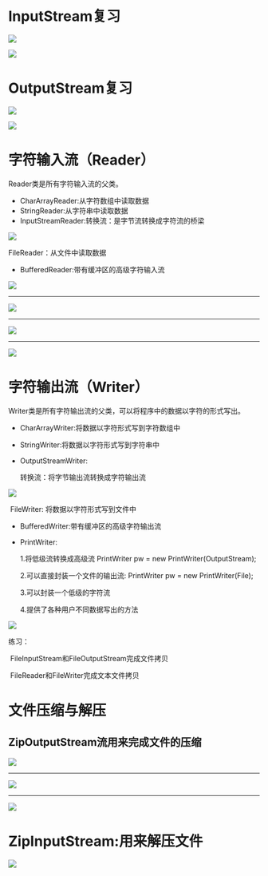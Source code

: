 # InputStream复习

![](img/2-1.png)

![](img/2-2.png)

# OutputStream复习

![](img/2-3.png)

![](img/2-4.png)

# 字符输入流（Reader）

Reader类是所有字符输入流的父类。

- CharArrayReader:从字符数组中读取数据
- StringReader:从字符串中读取数据
- InputStreamReader:转换流：是字节流转换成字符流的桥梁

![](img/2-5.png)

FileReader：从文件中读取数据

- BufferedReader:带有缓冲区的高级字符输入流

![](img/2-6.png)

---

![](img/2-7.png)

---

![](img/2-8.png)

---

![](img/2-9.png)

# 字符输出流（Writer）

Writer类是所有字符输出流的父类，可以将程序中的数据以字符的形式写出。

- CharArrayWriter:将数据以字符形式写到字符数组中

- StringWriter:将数据以字符形式写到字符串中

- OutputStreamWriter:

  转换流：将字节输出流转换成字符输出流

![](img/2-10.png)

​		FileWriter: 将数据以字符形式写到文件中

- BufferedWriter:带有缓冲区的高级字符输出流

- PrintWriter:

  1.将低级流转换成高级流 PrintWriter pw = new PrintWriter(OutputStream);

  2.可以直接封装一个文件的输出流: PrintWriter pw = new PrintWriter(File);

  3.可以封装一个低级的字符流

  4.提供了各种用户不同数据写出的方法

![](img/2-11.png)

练习：

​          FileInputStream和FileOutputStream完成文件拷贝

​          FileReader和FileWriter完成文本文件拷贝

 # 文件压缩与解压

## ZipOutputStream流用来完成文件的压缩

![](img/2-12.png)

---

![](img/2-13.png)

---

![](img/2-14.png)





# ZipInputStream:用来解压文件

![](img/2-15.png)